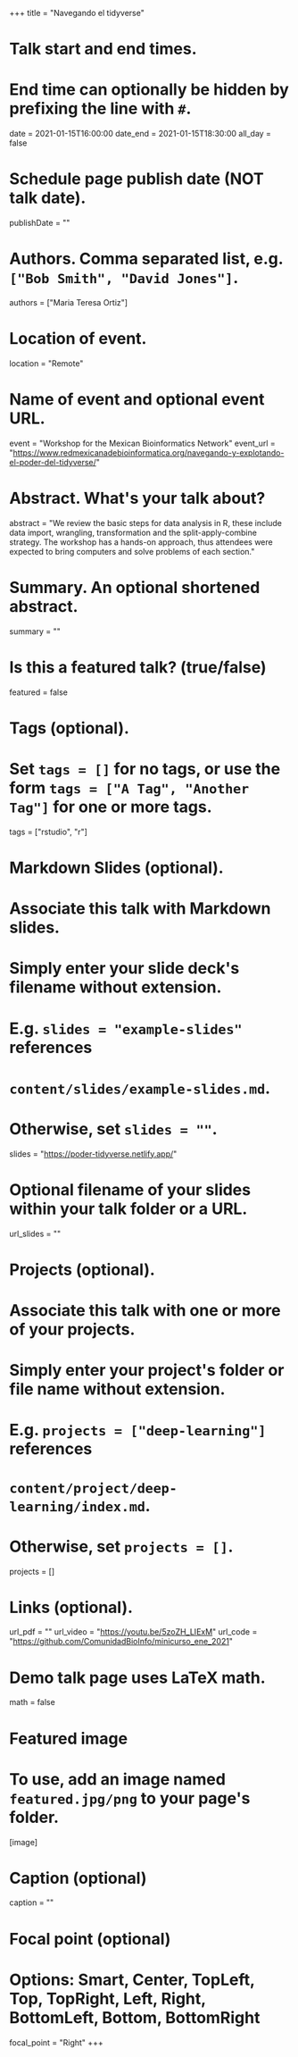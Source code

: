 +++
title = "Navegando el tidyverse"

# Talk start and end times.
#   End time can optionally be hidden by prefixing the line with `#`.
date = 2021-01-15T16:00:00
date_end = 2021-01-15T18:30:00
all_day = false

# Schedule page publish date (NOT talk date).
publishDate = ""

# Authors. Comma separated list, e.g. `["Bob Smith", "David Jones"]`.
authors = ["Maria Teresa Ortiz"]

# Location of event.
location = "Remote"

# Name of event and optional event URL.
event = "Workshop for the Mexican Bioinformatics Network"
event_url = "https://www.redmexicanadebioinformatica.org/navegando-y-explotando-el-poder-del-tidyverse/"

# Abstract. What's your talk about?
abstract = "We review the basic steps for data analysis in R, these include data import, wrangling, transformation and the split-apply-combine strategy. The workshop has a hands-on approach, thus attendees were expected to bring computers and solve problems of each section."

# Summary. An optional shortened abstract.
summary = ""

# Is this a featured talk? (true/false)
featured = false

# Tags (optional).
#   Set `tags = []` for no tags, or use the form `tags = ["A Tag", "Another Tag"]` for one or more tags.
tags = ["rstudio", "r"]

# Markdown Slides (optional).
#   Associate this talk with Markdown slides.
#   Simply enter your slide deck's filename without extension.
#   E.g. `slides = "example-slides"` references 
#   `content/slides/example-slides.md`.
#   Otherwise, set `slides = ""`.
slides = "https://poder-tidyverse.netlify.app/"

# Optional filename of your slides within your talk folder or a URL.
url_slides = ""

# Projects (optional).
#   Associate this talk with one or more of your projects.
#   Simply enter your project's folder or file name without extension.
#   E.g. `projects = ["deep-learning"]` references 
#   `content/project/deep-learning/index.md`.
#   Otherwise, set `projects = []`.
projects = []

# Links (optional).
url_pdf = ""
url_video = "https://youtu.be/5zoZH_LIExM"
url_code = "https://github.com/ComunidadBioInfo/minicurso_ene_2021"

# Demo talk page uses LaTeX math.
math = false

# Featured image
# To use, add an image named `featured.jpg/png` to your page's folder. 
[image]
  # Caption (optional)
  caption = ""

  # Focal point (optional)
  # Options: Smart, Center, TopLeft, Top, TopRight, Left, Right, BottomLeft, Bottom, BottomRight
  focal_point = "Right"
+++
